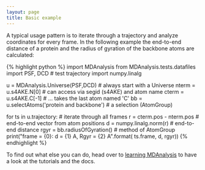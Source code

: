 ```yaml
---
layout: page
title: Basic example
---
```


A typical usage pattern is to iterate through a trajectory and analyze
coordinates for every frame. In the following example the end-to-end
distance of a protein and the radius of gyration of the backbone atoms
are calculated:

{% highlight python %}
import MDAnalysis
from MDAnalysis.tests.datafiles import PSF, DCD   # test trajectory
import numpy.linalg

u = MDAnalysis.Universe(PSF,DCD)  # always start with a Universe
nterm = u.s4AKE.N[0]  # can access via segid (s4AKE) and atom name
cterm = u.s4AKE.C[-1]             # ... takes the last atom named 'C'
bb = u.selectAtoms('protein and backbone')  # a selection (AtomGroup)

for ts in u.trajectory:     # iterate through all frames
    r = cterm.pos - nterm.pos # end-to-end vector from atom positions
    d = numpy.linalg.norm(r)  # end-to-end distance
    rgyr = bb.radiusOfGyration()  # method of AtomGroup
    print("frame = {0}: d = {1} A, Rgyr = {2} A".format(
          ts.frame, d, rgyr))
{% endhighlight %}

To find out what else you can do, head over to [learning
MDAnalysis]({{site.baseurl}}pages/learning_MDAnalysis) to have a look
at the tutorials and the docs.
